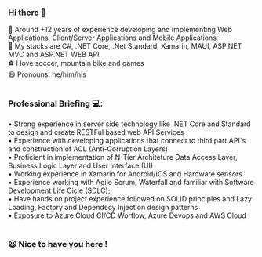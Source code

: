 ### Hi there 👋


🏢 Around +12 years of experience developing and implementing Web Applications, Client/Server Applications and Mobile Applications <br>
💾 My stacks are C#, .NET Core, .Net Standard, Xamarin, MAUI, ASP.NET MVC and ASP.NET WEB API <br>
⚽ I love soccer, mountain bike and games <br>
😄 Pronouns: he/him/his <br><br>

### Professional Briefing 💻:

• Strong experience in server side technology like .NET Core and Standard to design and create RESTFul based web API Services <br>
• Experience with developing applications that connect to third part API´s and construction of ACL (Anti-Corruption Layers) <br>
• Proficient in implementation of N-Tier Architeture Data Access Layer, Business Logic Layer and User Interface (UI) <br>
• Working experience in Xamarin for Android/IOS and Hardware sensors <br>
• Experience working with Agile Scrum, Waterfall and familiar with Software Development Life Cicle (SDLC); <br>
• Have hands on project experience followed on SOLID principles and Lazy Loading, Factory and Dependecy Injection design patterns <br>
• Exposure to Azure Cloud CI/CD Worflow, Azure Devops and AWS Cloud <br><br>

### 😃 Nice to have you here !
